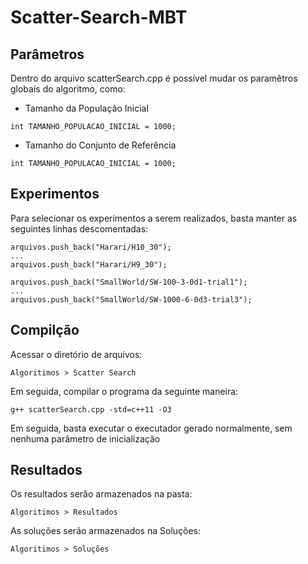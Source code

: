 # Scatter-Search-MBT

## Parâmetros

Dentro do arquivo scatterSearch.cpp é possível mudar os paramêtros globais do algoritmo, como:

- Tamanho da População Inicial

` int TAMANHO_POPULACAO_INICIAL = 1000; `

- Tamanho do Conjunto de Referência

` int TAMANHO_POPULACAO_INICIAL = 1000; `

## Experimentos

Para selecionar os experimentos a serem realizados, basta manter as seguintes linhas descomentadas:

```
arquivos.push_back("Harari/H10_30");
...
arquivos.push_back("Harari/H9_30");

arquivos.push_back("SmallWorld/SW-100-3-0d1-trial1");
...
arquivos.push_back("SmallWorld/SW-1000-6-0d3-trial3");
```
## Compilção

Acessar o diretório de arquivos:

` Algoritimos > Scatter Search `

Em seguida, compilar o programa da seguinte maneira:

``` 
g++ scatterSearch.cpp -std=c++11 -O3
```

Em seguida, basta executar o executador gerado normalmente, sem nenhuma parâmetro de inicialização

## Resultados

Os resultados serão armazenados na pasta:

` Algoritimos > Resultados `

As soluções serão armazenados na Soluções:

` Algoritimos > Soluções `
